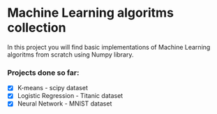 # Machine Learning algoritms collection
In this project you will find basic implementations of Machine Learning algoritms from scratch using Numpy library.
### Projects done so far: 
- [x] K-means - scipy dataset 
- [x] Logistic Regression - Titanic dataset
- [x] Neural Network - MNIST dataset
